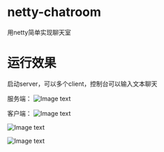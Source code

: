 # netty-chatroom
用netty简单实现聊天室

# 运行效果
启动server，可以多个client，控制台可以输入文本聊天

服务端：
![Image text]( 
      netty-chatroom/image/server.png
    )
	
客户端：
![Image text]( 
      netty-chatroom/image/client1.png
    )

![Image text]( 
      netty-chatroom/image/client2.png
    )
	
![Image text]( 
      netty-chatroom/image/client3.png
    )


